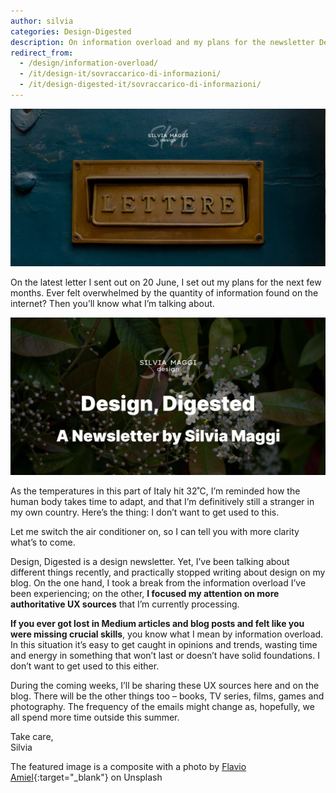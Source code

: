 ```yaml
---
author: silvia
categories: Design-Digested
description: On information overload and my plans for the newsletter Design, Digested.
redirect_from:
  - /design/information-overload/
  - /it/design-it/sovraccarico-di-informazioni/
  - /it/design-digested-it/sovraccarico-di-informazioni/
---
```

![Information overload](/assets/images/smd-blog-featured-image_lettera.jpg)

On the latest letter I sent out on 20 June, I set out my plans for the next few months. Ever felt overwhelmed by the quantity of information found on the internet? Then you’ll know what I’m talking about.

![Design, Digested, a newsletter by Silvia Maggi](/assets/images/design-digested-newsletter.jpg)

As the temperatures in this part of Italy hit 32˚C, I’m reminded how the human body takes time to adapt, and that I’m definitively still a stranger in my own country. Here’s the thing: I don’t want to get used to this.

Let me switch the air conditioner on, so I can tell you with more clarity what’s to come.

Design, Digested is a design newsletter. Yet, I’ve been talking about different things recently, and practically stopped writing about design on my blog. On the one hand, I took a break from the information overload I’ve been experiencing; on the other, **I focused my attention on more authoritative UX sources** that I’m currently processing.

**If you ever got lost in Medium articles and blog posts and felt like you were missing crucial skills**, you know what I mean by information overload. In this situation it’s easy to get caught in opinions and trends, wasting time and energy in something that won’t last or doesn’t have solid foundations. I don’t want to get used to this either.

During the coming weeks, I’ll be sharing these UX sources here and on the blog. There will be the other things too – books, TV series, films, games and photography. The frequency of the emails might change as, hopefully, we all spend more time outside this summer.

Take care,  
Silvia

The featured image is a composite with a photo by [Flavio Amiel](https://unsplash.com/@flavioamiel){:target="_blank"} on Unsplash
